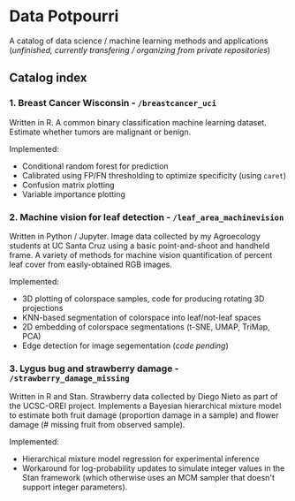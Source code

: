 # Data Potpourri

A catalog of data science / machine learning methods and applications (*unfinished, currently transfering / organizing from private repositories*)


## Catalog index

### 1. Breast Cancer Wisconsin - `/breastcancer_uci`

Written in R. A common binary classification machine learning dataset. Estimate whether tumors are malignant or benign. 

Implemented:
- Conditional random forest for prediction
- Calibrated using FP/FN thresholding to optimize specificity (using `caret`)
- Confusion matrix plotting
- Variable importance plotting


### 2. Machine vision for leaf detection - `/leaf_area_machinevision`

Written in Python / Jupyter. Image data collected by my Agroecology students at UC Santa Cruz using a basic point-and-shoot and handheld frame. A variety of methods for machine vision quantification of percent leaf cover from easily-obtained RGB images. 

Implemented:
- 3D plotting of colorspace samples, code for producing rotating 3D projections
- KNN-based segmentation of colorspace into leaf/not-leaf spaces
- 2D embedding of colorspace segmentations (t-SNE, UMAP, TriMap, PCA)
- Edge detection for image segementation (*code pending*)


### 3. Lygus bug and strawberry damage - `/strawberry_damage_missing`

Written in R and Stan. Strawberry data collected by Diego Nieto as part of the UCSC-OREI project. Implements a Bayesian hierarchical mixture model to estimate both fruit damage (proportion damage in a sample) and flower damage (# missing fruit from observed sample). 

Implemented: 
- Hierarchical mixture model regression for experimental inference
- Workaround for log-probability updates to simulate integer values in the Stan framework (which otherwise uses an MCM sampler that doesn't support integer parameters). 

